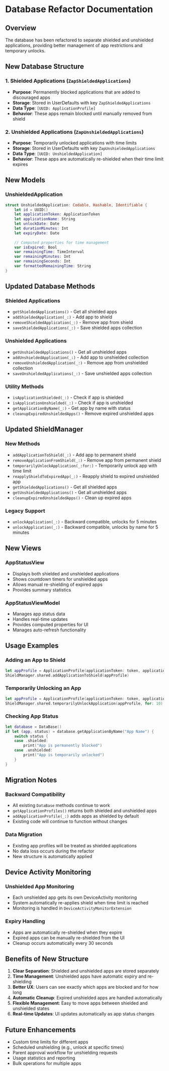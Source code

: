 # Database Refactor Documentation

## Overview

The database has been refactored to separate shielded and unshielded applications, providing better management of app restrictions and temporary unlocks.

## New Database Structure

### 1. Shielded Applications (`ZapShieldedApplications`)
- **Purpose**: Permanently blocked applications that are added to discouraged apps
- **Storage**: Stored in UserDefaults with key `ZapShieldedApplications`
- **Data Type**: `[UUID: ApplicationProfile]`
- **Behavior**: These apps remain blocked until manually removed from shield

### 2. Unshielded Applications (`ZapUnshieldedApplications`)
- **Purpose**: Temporarily unlocked applications with time limits
- **Storage**: Stored in UserDefaults with key `ZapUnshieldedApplications`
- **Data Type**: `[UUID: UnshieldedApplication]`
- **Behavior**: These apps are automatically re-shielded when their time limit expires

## New Models

### UnshieldedApplication
```swift
struct UnshieldedApplication: Codable, Hashable, Identifiable {
    let id = UUID()
    let applicationToken: ApplicationToken
    let applicationName: String
    let unlockDate: Date
    let durationMinutes: Int
    let expiryDate: Date
    
    // Computed properties for time management
    var isExpired: Bool
    var remainingTime: TimeInterval
    var remainingMinutes: Int
    var remainingSeconds: Int
    var formattedRemainingTime: String
}
```

## Updated Database Methods

### Shielded Applications
- `getShieldedApplications()` - Get all shielded apps
- `addShieldedApplication(_:)` - Add app to shield
- `removeShieldedApplication(_:)` - Remove app from shield
- `saveShieldedApplications(_:)` - Save shielded apps collection

### Unshielded Applications
- `getUnshieldedApplications()` - Get all unshielded apps
- `addUnshieldedApplication(_:)` - Add app to unshielded collection
- `removeUnshieldedApplication(_:)` - Remove app from unshielded collection
- `saveUnshieldedApplications(_:)` - Save unshielded apps collection

### Utility Methods
- `isApplicationShielded(_:)` - Check if app is shielded
- `isApplicationUnshielded(_:)` - Check if app is unshielded
- `getApplicationByName(_:)` - Get app by name with status
- `cleanupExpiredUnshieldedApps()` - Remove expired unshielded apps

## Updated ShieldManager

### New Methods
- `addApplicationToShield(_:)` - Add app to permanent shield
- `removeApplicationFromShield(_:)` - Remove app from permanent shield
- `temporarilyUnlockApplication(_:for:)` - Temporarily unlock app with time limit
- `reapplyShieldToExpiredApp(_:)` - Reapply shield to expired unshielded app
- `getShieldedApplications()` - Get all shielded apps
- `getUnshieldedApplications()` - Get all unshielded apps
- `cleanupExpiredUnshieldedApps()` - Clean up expired apps

### Legacy Support
- `unlockApplication(_:)` - Backward compatible, unlocks for 5 minutes
- `unlockApplication(_:)` - Backward compatible, unlocks by name for 5 minutes

## New Views

### AppStatusView
- Displays both shielded and unshielded applications
- Shows countdown timers for unshielded apps
- Allows manual re-shielding of expired apps
- Provides summary statistics

### AppStatusViewModel
- Manages app status data
- Handles real-time updates
- Provides computed properties for UI
- Manages auto-refresh functionality

## Usage Examples

### Adding an App to Shield
```swift
let appProfile = ApplicationProfile(applicationToken: token, applicationName: "App Name")
ShieldManager.shared.addApplicationToShield(appProfile)
```

### Temporarily Unlocking an App
```swift
let appProfile = ApplicationProfile(applicationToken: token, applicationName: "App Name")
ShieldManager.shared.temporarilyUnlockApplication(appProfile, for: 10) // 10 minutes
```

### Checking App Status
```swift
let database = DataBase()
if let (app, status) = database.getApplicationByName("App Name") {
    switch status {
    case .shielded:
        print("App is permanently blocked")
    case .unshielded:
        print("App is temporarily unlocked")
    }
}
```

## Migration Notes

### Backward Compatibility
- All existing `DataBase` methods continue to work
- `getApplicationProfiles()` returns both shielded and unshielded apps
- `addApplicationProfile(_:)` adds apps as shielded by default
- Existing code will continue to function without changes

### Data Migration
- Existing app profiles will be treated as shielded applications
- No data loss occurs during the refactor
- New structure is automatically applied

## Device Activity Monitoring

### Unshielded App Monitoring
- Each unshielded app gets its own DeviceActivity monitoring
- System automatically re-applies shield when time limit is reached
- Monitoring is handled in `DeviceActivityMonitorExtension`

### Expiry Handling
- Apps are automatically re-shielded when they expire
- Expired apps can be manually re-shielded from the UI
- Cleanup occurs automatically every 30 seconds

## Benefits of New Structure

1. **Clear Separation**: Shielded and unshielded apps are stored separately
2. **Time Management**: Unshielded apps have automatic expiry and re-shielding
3. **Better UX**: Users can see exactly which apps are blocked and for how long
4. **Automatic Cleanup**: Expired unshielded apps are handled automatically
5. **Flexible Management**: Easy to move apps between shielded and unshielded states
6. **Real-time Updates**: UI updates automatically as app status changes

## Future Enhancements

- Custom time limits for different apps
- Scheduled unshielding (e.g., unlock at specific times)
- Parent approval workflow for unshielding requests
- Usage statistics and reporting
- Bulk operations for multiple apps
